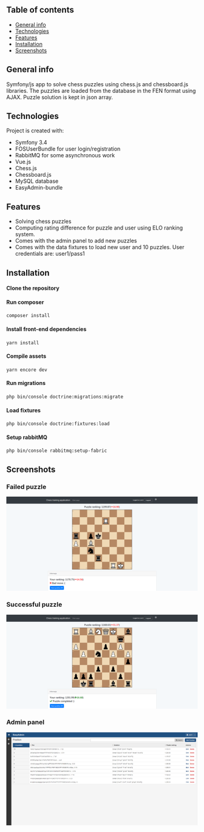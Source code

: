 ## Table of contents
* [General info](#general-info)
* [Technologies](#technologies)
* [Features](#features)
* [Installation](#installation)
* [Screenshots](#screenshots)

## General info
Symfony/js app to solve chess puzzles using chess.js and chessboard.js libraries. The puzzles are loaded from the database in the FEN format using AJAX. Puzzle solution is kept in json array.
	
## Technologies
Project is created with:
* Symfony 3.4
* FOSUserBundle for user login/registration
* RabbitMQ for some asynchronous work
* Vue.js
* Chess.js
* Chessboard.js
* MySQL database
* EasyAdmin-bundle

## Features
* Solving chess puzzles
* Computing rating difference for puzzle and user using ELO ranking system.
* Comes with the admin panel to add new puzzles
* Comes with the data fixtures to load new user and 10 puzzles. User credentials are: user1/pass1

## Installation
#### Clone the repository
#### Run composer
```
composer install
```
#### Install front-end dependencies
```
yarn install
```
#### Compile assets
```
yarn encore dev
```
#### Run migrations
```
php bin/console doctrine:migrations:migrate
```
#### Load fixtures
```
php bin/console doctrine:fixtures:load
```
#### Setup rabbitMQ
```
php bin/console rabbitmq:setup-fabric
```

## Screenshots

### Failed puzzle
![Main page](web/img/img2.png)

### Successful puzzle
![Main page](web/img/img3.png)

### Admin panel
![Main page](web/img/img4.png)
